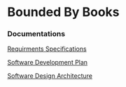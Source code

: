 # Bounded By Books 

### Documentations 
[Requirments Specifications](https://docs.google.com/document/d/1-NRYd2wN_MfQJJC4Ro55leC5uYyJsrInNJC-ozKja6k/edit?usp=sharing) 

[Software Development Plan](https://docs.google.com/document/d/1EhJgtx_CkIgp4-32XVee6gwIp5e2riDQkTuwHC9b5LM/edit?usp=sharing)

[Software Design Architecture](https://docs.google.com/document/d/1uafORZbAca-aD3swiFFtht0N7xQwefpxyO8LHUSfSRU/edit?usp=sharing) 
